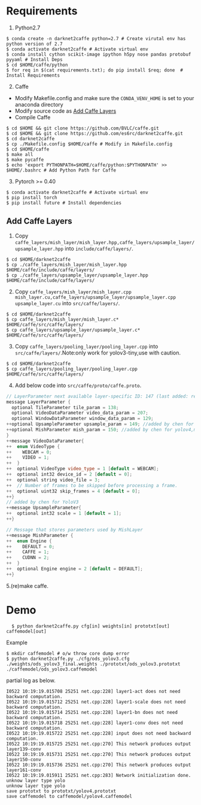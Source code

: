 # Requirements
  
  1. Python2.7
  ``` shell
  $ conda create -n darknet2caffe python=2.7 # Create virutal env has python version of 2.7
  $ conda activate darknet2caffe # Activate virtual env
  $ conda install cython scikit-image ipython h5py nose pandas protobuf pyyaml # Install Deps
  $ cd $HOME/caffe/python
  $ for req in $(cat requirements.txt); do pip install $req; done  # Install Requirements
  ```

  2. Caffe
  * Modify Makefile.config and make sure the `CONDA_VENV_HOME` is set to your anaconda directory
  * Modify source code as [Add Caffe Layers](##add-caffe-layers)
  * Compile Caffe
  ``` shell
  $ cd $HOME && git clone https://github.com/BVLC/caffe.git
  $ cd $HOME && git clone https://github.com/es6rc/darknet2caffe.git
  $ cd darknet2caffe
  $ cp ./Makefile.config $HOME/caffe # Modify in Makefile.config 
  $ cd $HOME/caffe
  $ make all
  $ make pycaffe
  $ echo 'export PYTHONPATH=$HOME/caffe/python:$PYTHONPATH' >> $HOME/.bashrc # Add Python Path for Caffe
  ```

  3. Pytorch >= 0.40
  ``` shell
  $ conda activate darknet2caffe # Activate virtual env
  $ pip install torch
  $ pip install future # Install dependencies
  ```


## Add Caffe Layers

1. Copy `caffe_layers/mish_layer/mish_layer.hpp,caffe_layers/upsample_layer/upsample_layer.hpp` into `include/caffe/layers/`.
```
$ cd $HOME/darknet2caffe
$ cp ./caffe_layers/mish_layer/mish_layer.hpp $HOME/caffe/include/caffe/layers/
$ cp ./caffe_layers/upsample_layer/upsample_layer.hpp $HOME/caffe/include/caffe/layers/
```

2. Copy `caffe_layers/mish_layer/mish_layer.cpp mish_layer.cu,caffe_layers/upsample_layer/upsample_layer.cpp upsample_layer.cu` into `src/caffe/layers/`.
```
$ cd $HOME/darknet2caffe
$ cp caffe_layers/mish_layer/mish_layer.c* $HOME/caffe/src/caffe/layers/
$ cp caffe_layers/upsample_layer/upsample_layer.c* $HOME/caffe/src/caffe/layers/
```

3. Copy `caffe_layers/pooling_layer/pooling_layer.cpp` into `src/caffe/layers/`.Note:only work for yolov3-tiny,use with caution.
```
$ cd $HOME/darknet2caffe
$ cp caffe_layers/pooling_layer/pooling_layer.cpp $HOME/caffe/src/caffe/layers/
```

4. Add below code into `src/caffe/proto/caffe.proto`.
``` c++
// LayerParameter next available layer-specific ID: 147 (last added: recurrent_param)
message LayerParameter {
  optional TileParameter tile_param = 138;
  optional VideoDataParameter video_data_param = 207;
  optional WindowDataParameter window_data_param = 129;
++optional UpsampleParameter upsample_param = 149; //added by chen for Yolov3, make sure this id 149 not the same as before.
++optional MishParameter mish_param = 150; //added by chen for yolov4,make sure this id 150 not the same as before.
}
++message VideoDataParameter{
++  enum VideoType {
++    WEBCAM = 0;
++    VIDEO = 1;
++  }
++  optional VideoType video_type = 1 [default = WEBCAM];
++  optional int32 device_id = 2 [default = 0];
++  optional string video_file = 3;
++  // Number of frames to be skipped before processing a frame.
++  optional uint32 skip_frames = 4 [default = 0];
++}
// added by chen for YoloV3
++message UpsampleParameter{
++  optional int32 scale = 1 [default = 1];
++}

// Message that stores parameters used by MishLayer
++message MishParameter {
++  enum Engine {
++    DEFAULT = 0;
++    CAFFE = 1;
++    CUDNN = 2;
++  }
++  optional Engine engine = 2 [default = DEFAULT];
++}
```
5.(re)make caffe.

# Demo
``` shell
  $ python darknet2caffe.py cfg[in] weights[in] prototxt[out] caffemodel[out]
``` 

  Example
``` shell
$ mkdir caffemodel # o/w throw core dump error
$ python darknet2caffe.py ./cfg/ods_yolov3.cfg ./weights/ods_yolov3_final.weights ./prototxt/ods_yolov3.prototxt ./caffemodel/ods_yolov3.caffemodel
```
  partial log as below.
```
I0522 10:19:19.015708 25251 net.cpp:228] layer1-act does not need backward computation.
I0522 10:19:19.015712 25251 net.cpp:228] layer1-scale does not need backward computation.
I0522 10:19:19.015714 25251 net.cpp:228] layer1-bn does not need backward computation.
I0522 10:19:19.015718 25251 net.cpp:228] layer1-conv does not need backward computation.
I0522 10:19:19.015722 25251 net.cpp:228] input does not need backward computation.
I0522 10:19:19.015725 25251 net.cpp:270] This network produces output layer139-conv
I0522 10:19:19.015731 25251 net.cpp:270] This network produces output layer150-conv
I0522 10:19:19.015736 25251 net.cpp:270] This network produces output layer161-conv
I0522 10:19:19.015911 25251 net.cpp:283] Network initialization done.
unknow layer type yolo 
unknow layer type yolo 
save prototxt to prototxt/yolov4.prototxt
save caffemodel to caffemodel/yolov4.caffemodel
```
